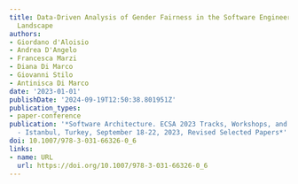 ```yaml
---
title: Data-Driven Analysis of Gender Fairness in the Software Engineering Academic
  Landscape
authors:
- Giordano d'Aloisio
- Andrea D'Angelo
- Francesca Marzi
- Diana Di Marco
- Giovanni Stilo
- Antinisca Di Marco
date: '2023-01-01'
publishDate: '2024-09-19T12:50:38.801951Z'
publication_types:
- paper-conference
publication: '*Software Architecture. ECSA 2023 Tracks, Workshops, and Doctoral Symposium
  - Istanbul, Turkey, September 18-22, 2023, Revised Selected Papers*'
doi: 10.1007/978-3-031-66326-0_6
links:
- name: URL
  url: https://doi.org/10.1007/978-3-031-66326-0_6
---
```


